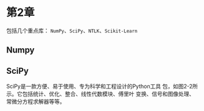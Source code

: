 # 第2章





包括几个重点库： `NumPy`、`SciPy`、`NTLK`、`Scikit-Learn`

## Numpy



## SciPy

SciPy是一款方便、易于使用、专为科学和工程设计的Python工具 包，如图2-2所示。它包括统计、优化、整合、线性代数模块、傅里叶 变换、信号和图像处理、常微分方程求解器等等。
